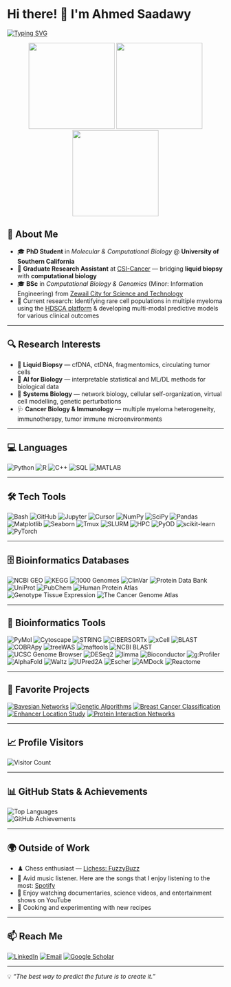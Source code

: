 # Hi there! 👋 I'm Ahmed Saadawy

[![Typing SVG](https://readme-typing-svg.demolab.com?font=Fira+Code&size=24&duration=3000&pause=1000&color=FF5733&width=800&lines=PhD+Student+%7C+Molecular+%26+Computational+Biology;AI+%2B+Systems+Biology+Enthusiast;Liquid+Biopsy+%E2%80%94+cfDNA%2C+ctDNA%2C+Fragmentomics;Chess+%26+Coffee+Fueled+Coder)](https://git.io/typing-svg)

<p align="center">
  <img src="https://media3.giphy.com/media/v1.Y2lkPTc5MGI3NjExbnMxMzUxMnV1bXluejV0bW1oN2txeDExcGRpczJtYXlqenl2anByaiZlcD12MV9pbnRlcm5hbF9naWZfYnlfaWQmY3Q9Zw/DrJm6F9poo4aA/giphy.gif" width="200" />
  <img src="https://media1.giphy.com/media/v1.Y2lkPTc5MGI3NjExYWU2anA5OHNnOGM2MGoxdzMycHZyb2Y3dXl6ajkycmc3a2xzYXZ4bSZlcD12MV9pbnRlcm5hbF9naWZfYnlfaWQmY3Q9Zw/bGgsc5mWoryfgKBx1u/giphy.gif" width="200" />
  <img src="https://media3.giphy.com/media/v1.Y2lkPTc5MGI3NjExd3V3azdiYTA2bW45Zm5tenh2cnc2M2l6cnM4cG83ZjFmOGljdXFpeCZlcD12MV9pbnRlcm5hbF9naWZfYnlfaWQmY3Q9Zw/2wL1RIJefVgCl3hKVc/giphy.gif" width="200" />
</p>

## 🧬 About Me
- 🎓 **PhD Student** in *Molecular & Computational Biology* @ **University of Southern California**
- 🔬 **Graduate Research Assistant** at [CSI-Cancer](https://dornsife.usc.edu/kuhn/) — bridging **liquid biopsy** with **computational biology**
- 🎓 **BSc** in *Computational Biology & Genomics* (Minor: Information Engineering) from [Zewail City for Science and Technology](https://www.zewailcity.edu.eg)
- 🚀 Current research: Identifying rare cell populations in multiple myeloma using the [HDSCA platform](https://dornsife.usc.edu/kuhn/liquid-biopsy/liquid-biopsy-2/) & developing multi-modal predictive models for various clinical outcomes

---

## 🔍 Research Interests
- 🧬 **Liquid Biopsy** — cfDNA, ctDNA, fragmentomics, circulating tumor cells 
- 🧠 **AI for Biology** — interpretable statistical and ML/DL methods for biological data
- 🧪 **Systems Biology** — network biology, cellular self-organization, virtual cell modelling, genetic perturbations
- 🩺 **Cancer Biology & Immunology** — multiple myeloma heterogeneity, immunotherapy, tumor immune microenvironments

---

## 💻 Languages
![Python](https://img.shields.io/badge/Python-3776AB?style=flat&logo=python&logoColor=white)
![R](https://img.shields.io/badge/R-276DC3?style=flat&logo=r&logoColor=white)
![C++](https://img.shields.io/badge/C++-00599C?style=flat&logo=cplusplus&logoColor=white)
![SQL](https://img.shields.io/badge/SQL-4479A1?style=flat&logo=postgresql&logoColor=white)
![MATLAB](https://img.shields.io/badge/MATLAB-ff7f0e?style=flat&logo=mathworks&logoColor=white)

---

## 🛠️ Tech Tools
![Bash](https://img.shields.io/badge/Bash-4EAA25?style=flat&logo=gnu-bash&logoColor=white)
![GitHub](https://img.shields.io/badge/GitHub-181717?style=flat&logo=github&logoColor=white)
![Jupyter](https://img.shields.io/badge/Jupyter-F37626?style=flat&logo=jupyter&logoColor=white)
![Cursor](https://img.shields.io/badge/Cursor-0078D4?style=flat&logo=visualstudiocode&logoColor=white)
![NumPy](https://img.shields.io/badge/NumPy-013243?style=flat&logo=numpy&logoColor=white)
![SciPy](https://img.shields.io/badge/SciPy-8CAAE6?style=flat&logo=scipy&logoColor=white)
![Pandas](https://img.shields.io/badge/Pandas-150458?style=flat&logo=pandas&logoColor=white)
![Matplotlib](https://img.shields.io/badge/Matplotlib-004B87?style=flat&logo=plotly&logoColor=white)
![Seaborn](https://img.shields.io/badge/Seaborn-009688?style=flat&logo=python&logoColor=white)
![Tmux](https://img.shields.io/badge/Tmux-1BB91F?style=flat&logo=tmux&logoColor=white)
![SLURM](https://img.shields.io/badge/SLURM-2D2D2D?style=flat&logo=linux&logoColor=white)
![HPC](https://img.shields.io/badge/High%20Performance%20Computing-FF6600?style=flat&logo=linux&logoColor=white)
![PyOD](https://img.shields.io/badge/PyOD-FF6C37?style=flat&logo=python&logoColor=white)
![scikit-learn](https://img.shields.io/badge/scikit--learn-F7931E?style=flat&logo=scikitlearn&logoColor=white)
![PyTorch](https://img.shields.io/badge/PyTorch-EE4C2C?style=flat&logo=pytorch&logoColor=white)

---

## 🗄️ Bioinformatics Databases
![NCBI GEO](https://img.shields.io/badge/NCBI%20GEO-336699?style=flat&logo=nasa&logoColor=white)
![KEGG](https://img.shields.io/badge/KEGG-006400?style=flat&logo=databricks&logoColor=white)
![1000 Genomes](https://img.shields.io/badge/1000%20Genomes-FF5733?style=flat&logo=dna&logoColor=white)
![ClinVar](https://img.shields.io/badge/ClinVar-800000?style=flat&logo=dna&logoColor=white)
![Protein Data Bank](https://img.shields.io/badge/Protein%20Data%20Bank-0055A4?style=flat&logo=dna&logoColor=white)
![UniProt](https://img.shields.io/badge/UniProt-800080?style=flat&logo=dna&logoColor=white)
![PubChem](https://img.shields.io/badge/PubChem-228B22?style=flat&logo=dna&logoColor=white)
![Human Protein Atlas](https://img.shields.io/badge/Human%20Protein%20Atlas-2F4F4F?style=flat&logo=dna&logoColor=white)
![Genotype Tissue Expression](https://img.shields.io/badge/Geneotype%20Tissue%20Expression-9400D3?style=flat&logo=dna&logoColor=white)
![The Cancer Genome Atlas](https://img.shields.io/badge/The%20Cancer%20Genome%20Atlas-00007B?style=flat&logo=dna&logoColor=white)

---

## 🔬 Bioinformatics Tools
![PyMol](https://img.shields.io/badge/PyMol-FF6347?style=flat&logo=python&logoColor=white)
![Cytoscape](https://img.shields.io/badge/Cytoscape-FF8C00?style=flat&logo=databricks&logoColor=white)
![STRING](https://img.shields.io/badge/STRING-1E90FF?style=flat&logo=databricks&logoColor=white)
![CIBERSORTx](https://img.shields.io/badge/CIBERSORTx-8B0000?style=flat&logo=dna&logoColor=white)
![xCell](https://img.shields.io/badge/xCell-2E8B57?style=flat&logo=dna&logoColor=white)
![BLAST](https://img.shields.io/badge/BLAST-DAA520?style=flat&logo=dna&logoColor=white)
![COBRApy](https://img.shields.io/badge/COBRApy-009688?style=flat&logo=python&logoColor=white)
![treeWAS](https://img.shields.io/badge/treeWAS-556B2F?style=flat&logo=python&logoColor=white)
![maftools](https://img.shields.io/badge/maftools-800000?style=flat&logo=r&logoColor=white)
![NCBI BLAST](https://img.shields.io/badge/NCBI%20BLAST-2F4F4F?style=flat&logo=dna&logoColor=white)
![UCSC Genome Browser](https://img.shields.io/badge/UCSC%20Genome%20Browser-191970?style=flat&logo=dna&logoColor=white)
![DESeq2](https://img.shields.io/badge/DESeq2-483D8B?style=flat&logo=r&logoColor=white)
![limma](https://img.shields.io/badge/limma-8A2BE2?style=flat&logo=r&logoColor=white)
![Bioconductor](https://img.shields.io/badge/Bioconductor-0000CD?style=flat&logo=r&logoColor=white)
![g:Profiler](https://img.shields.io/badge/g%3AProfiler-4682B4?style=flat&logo=databricks&logoColor=white)
![AlphaFold](https://img.shields.io/badge/AlphaFold-32CD32?style=flat&logo=deepmind&logoColor=white)
![Waltz](https://img.shields.io/badge/Waltz-FF69B4?style=flat&logo=dna&logoColor=white)
![IUPred2A](https://img.shields.io/badge/IUPred2A-FF4500?style=flat&logo=dna&logoColor=white)
![Escher](https://img.shields.io/badge/Escher-20B2AA?style=flat&logo=python&logoColor=white)
![AMDock](https://img.shields.io/badge/AMDock-FF1493?style=flat&logo=dna&logoColor=white)
![Reactome](https://img.shields.io/badge/Reactome-6A5ACD?style=flat&logo=databricks&logoColor=white)

---

## 📌 Favorite Projects
[![Bayesian Networks](https://img.shields.io/badge/🧠_Bayesian_Networks-00FFFF?style=for-the-badge&logo=github&logoColor=white)](https://github.com/ahmedhesham47/Bayesian-Network-for-Predicting-ICB-Response)
[![Genetic Algorithms](https://img.shields.io/badge/🧬_Genetic_Algorithms-FFD700?style=for-the-badge&logo=github&logoColor=white)](https://github.com/ahmedhesham47/Genetic-Algorithms-for-Machine-Learning-Feature-Selection)
[![Breast Cancer Classification](https://img.shields.io/badge/🩺_Breast_Cancer_Classification-FF4500?style=for-the-badge&logo=github&logoColor=white)](https://github.com/ahmedhesham47/Deep-Learning-Classification-of-Breast-Cancer-Subtypes-Based-on-Histopathological-Image-Data)
[![Enhancer Location Study](https://img.shields.io/badge/🧪%20Enhancer%20Location%20Study-32CD32?style=for-the-badge&logo=github&logoColor=white)](https://github.com/ahmedhesham47/in-silico-investigation-of-different-enhancers-effect-on-gene-expression)
[![Protein Interaction Networks](https://img.shields.io/badge/🧩%20Protein%20Interaction%20Networks-FF1493?style=for-the-badge&logo=github&logoColor=white)](https://github.com/ahmedhesham47/PPIer-an-undirected-weighted-adjacency-matrix-C-implementation-of-a-graph-of-PPIs)

---

## 📈 Profile Visitors
![Visitor Count](https://komarev.com/ghpvc/?username=ahmedhesham47&style=flat-square)

---

## 📊 GitHub Stats & Achievements
![Top Languages](https://github-readme-stats.vercel.app/api/top-langs/?username=ahmedhesham47&layout=compact&theme=radical)  
![GitHub Achievements](https://github-profile-trophy.vercel.app/?username=ahmedhesham47&theme=radical)

---

## 🌍 Outside of Work
- ♟️ Chess enthusiast — [Lichess: FuzzyBuzz](https://lichess.org/@/FuzzyBuzz)
- 🎵 Avid music listener. Here are the songs that I enjoy listening to the most: [Spotify](https://open.spotify.com/playlist/7kH2t9IjIkfcOh9WxMVk9G?si=e51112dac05b4073)
- 🎥 Enjoy watching documentaries, science videos, and entertainment shows on YouTube
- 🍳 Cooking and experimenting with new recipes

---

## 📫 Reach Me
[![LinkedIn](https://img.shields.io/badge/-LinkedIn-0077B5?style=flat&logo=linkedin&logoColor=white)](https://www.linkedin.com/in/ahmed-saadawy-a02a20177/)
[![Email](https://img.shields.io/badge/-Email-D14836?style=flat&logo=gmail&logoColor=white)](mailto:saadawy@usc.edu)
[![Google Scholar](https://img.shields.io/badge/-Google%20Scholar-4285F4?style=flat&logo=google-scholar&logoColor=white)](https://scholar.google.com/citations?user=8hyvGuUAAAAJ&hl=en&authuser=1)

---

💡 *“The best way to predict the future is to create it.”*
